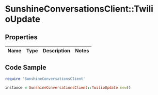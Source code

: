 # SunshineConversationsClient::TwilioUpdate

## Properties

Name | Type | Description | Notes
------------ | ------------- | ------------- | -------------

## Code Sample

```ruby
require 'SunshineConversationsClient'

instance = SunshineConversationsClient::TwilioUpdate.new()
```


